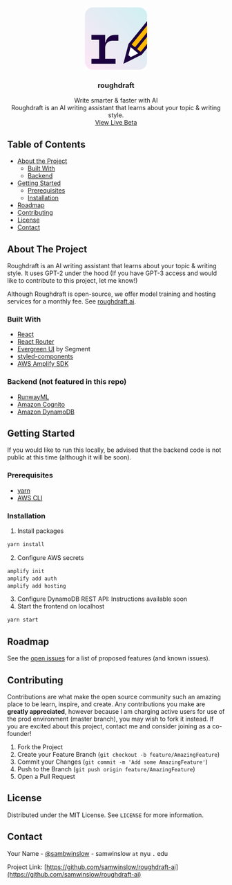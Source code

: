 <!-- PROJECT LOGO -->
<br />
<p align="center">
  <a href="https://github.com/samwinslow/roughdraft-ai">
    <img src="src/assets/icon-144w.png" alt="Logo" width="144" height="144">
  </a>

  <h3 align="center">roughdraft</h3>

  <p align="center">
    Write smarter & faster with AI
    <br />
    Roughdraft is an AI writing assistant that learns about your topic & writing style.
    <br />
    <a href="http://roughdraft.ai/">View Live Beta</a>
  </p>
</p>



<!-- TABLE OF CONTENTS -->
## Table of Contents

* [About the Project](#about-the-project)
  * [Built With](#built-with)
  * [Backend](#backend)
* [Getting Started](#getting-started)
  * [Prerequisites](#prerequisites)
  * [Installation](#installation)
* [Roadmap](#roadmap)
* [Contributing](#contributing)
* [License](#license)
* [Contact](#contact)



<!-- ABOUT THE PROJECT -->
## About The Project

<!-- [![Product Name Screen Shot][product-screenshot]](https://example.com) -->

Roughdraft is an AI writing assistant that learns about your topic & writing style. It uses GPT-2 under the hood (If you have GPT-3 access and would like to contribute to this project, let me know!)

Although Roughdraft is open-source, we offer model training and hosting services for a monthly fee. See [roughdraft.ai](http://roughdraft.ai/).

### Built With
* [React](https://reactjs.org/)
* [React Router](https://reactrouter.com/)
* [Evergreen UI](https://evergreen.segment.com/) by Segment
* [styled-components](https://styled-components.com/)
* [AWS Amplify SDK](https://docs.amplify.aws/start/q/integration/react)

### Backend (not featured in this repo)
* [RunwayML](https://runwayml.com/)
* [Amazon Cognito](https://aws.amazon.com/cognito/)
* [Amazon DynamoDB](https://aws.amazon.com/dynamodb/)


<!-- GETTING STARTED -->
## Getting Started

If you would like to run this locally, be advised that the backend code is not public at this time (although it will be soon).

### Prerequisites

* [yarn](https://classic.yarnpkg.com/en/)
* [AWS CLI](https://aws.amazon.com/cli/)

### Installation

1. Install packages
```sh
yarn install
```
2. Configure AWS secrets
```sh
amplify init
amplify add auth
amplify add hosting
```
3. Configure DynamoDB REST API: Instructions available soon
4. Start the frontend on localhost
```sh
yarn start
```

<!-- ROADMAP -->
## Roadmap

See the [open issues](https://github.com/samwinslow/roughdraft-ai/issues) for a list of proposed features (and known issues).



<!-- CONTRIBUTING -->
## Contributing

Contributions are what make the open source community such an amazing place to be learn, inspire, and create. Any contributions you make are **greatly appreciated**, however because I am charging active users for use of the prod environment (master branch), you may wish to fork it instead. If you are excited about this project, contact me and consider joining as a co-founder!

1. Fork the Project
2. Create your Feature Branch (`git checkout -b feature/AmazingFeature`)
3. Commit your Changes (`git commit -m 'Add some AmazingFeature'`)
4. Push to the Branch (`git push origin feature/AmazingFeature`)
5. Open a Pull Request



<!-- LICENSE -->
## License

Distributed under the MIT License. See `LICENSE` for more information.



<!-- CONTACT -->
## Contact

Your Name - [@sambwinslow](https://twitter.com/sambwinslow) - samwinslow `at` nyu `.` edu

Project Link: [https://github.com/samwinslow/roughdraft-ai](https://github.com/samwinslow/roughdraft-ai)

<!-- MARKDOWN LINKS & IMAGES -->
<!-- https://www.markdownguide.org/basic-syntax/#reference-style-links -->
[contributors-shield]: https://img.shields.io/github/contributors/othneildrew/Best-README-Template.svg?style=flat-square
[contributors-url]: https://github.com/samwinslow/roughdraft-ai/graphs/contributors
[forks-shield]: https://img.shields.io/github/forks/othneildrew/Best-README-Template.svg?style=flat-square
[forks-url]: https://github.com/samwinslow/roughdraft-ai/network/members
[stars-shield]: https://img.shields.io/github/stars/othneildrew/Best-README-Template.svg?style=flat-square
[stars-url]: https://github.com/samwinslow/roughdraft-ai/stargazers
[issues-shield]: https://img.shields.io/github/issues/othneildrew/Best-README-Template.svg?style=flat-square
[issues-url]: https://github.com/samwinslow/roughdraft-ai/issues
[license-shield]: https://img.shields.io/github/license/othneildrew/Best-README-Template.svg?style=flat-square
[license-url]: https://github.com/samwinslow/roughdraft-ai/blob/master/LICENSE.txt
[linkedin-shield]: https://img.shields.io/badge/-LinkedIn-black.svg?style=flat-square&logo=linkedin&colorB=555
[linkedin-url]: https://www.linkedin.com/in/samuel-winslow-b4a76084/
